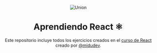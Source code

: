 <div align="center">
  
![Union](https://github.com/alexisklisch/aprendiendo-react/assets/53233177/2e7f9eea-b223-4e54-83ab-4ae9bc4c146c)
# Aprendiendo React ⚛️

Este repositorio incluye todos los ejercicios creados en el [curso de React](https://github.com/midudev/aprendiendo-react) creado por [@midudev](https://github.com/midudev).
</div>
